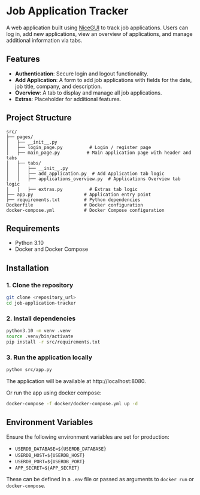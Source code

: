 # Job Application Tracker

A web application built using [NiceGUI](https://nicegui.io/) to track job applications. Users can log in, add new applications, view an overview of applications, and manage additional information via tabs.

## Features

- **Authentication**: Secure login and logout functionality.
- **Add Application**: A form to add job applications with fields for the date, job title, company, and description.
- **Overview**: A tab to display and manage all job applications.
- **Extras**: Placeholder for additional features.

## Project Structure

```plaintext
src/
├── pages/
│   ├── __init__.py
│   ├── login_page.py          # Login / register page
│   ├── main_page.py          # Main application page with header and tabs
│   ├── tabs/
│   │   ├── __init__.py
│   │   ├── add_application.py  # Add Application tab logic
│   │   ├── applications_overview.py  # Applications Overview tab logic
│   │   ├── extras.py          # Extras tab logic
├── app.py                   # Application entry point
├── requirements.txt         # Python dependencies
Dockerfile                   # Docker configuration
docker-compose.yml           # Docker Compose configuration
```
## Requirements

- Python 3.10
- Docker and Docker Compose

## Installation

### 1. Clone the repository
```bash
git clone <repository_url>
cd job-application-tracker
```

### 2. Install dependencies
```bash
python3.10 -m venv .venv
source .venv/bin/activate
pip install -r src/requirements.txt
```

### 3. Run the application locally
```bash
python src/app.py
```
The application will be available at http://localhost:8080.

Or run the app using docker compose:
```bash
docker-compose -f docker/docker-compose.yml up -d
```

## Environment Variables

Ensure the following environment variables are set for production:

- `USERDB_DATABASE=${USERDB_DATABASE}`
- `USERDB_HOST=${USERDB_HOST}`
- `USERDB_PORT=${USERDB_PORT}`
- `APP_SECRET=${APP_SECRET}`

These can be defined in a `.env` file or passed as arguments to `docker run` or `docker-compose`.
